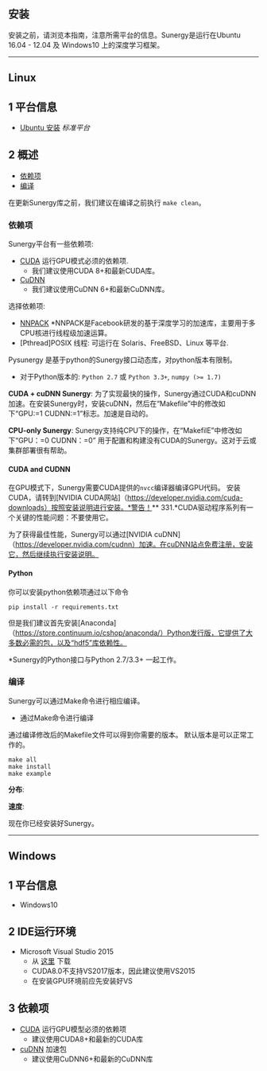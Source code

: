 ## 安装

安装之前，请浏览本指南，注意所需平台的信息。Sunergy是运行在Ubuntu 16.04 - 12.04 及 Windows10 上的深度学习框架。

-------

## Linux

## 1 平台信息

- [Ubuntu 安装](https://www.ubuntu.com/download/desktop) *标准平台*

## 2 概述

- [依赖项](#依赖项)
- [编译](#编译)

在更新Sunergy库之前，我们建议在编译之前执行 `make clean`。

### **依赖项**

Sunergy平台有一些依赖项:

* [CUDA](https://developer.nvidia.com/cuda-zone) 运行GPU模式必须的依赖项.
    * 我们建议使用CUDA 8+和最新CUDA库。
* [CuDNN](https://s3-us-west-2.amazonaws.com/vmaxx0/pyEvent_release/cudnn/cudnn-8.0-linux-x64-v6.0.tgz) 
    * 我们建议使用CuDNN 6+和最新CuDNN库。

选择依赖项:

* [NNPACK](https://github.com/Maratyszcza/NNPACK) 
    *NNPACK是Facebook研发的基于深度学习的加速库，主要用于多CPU核进行线程级加速运算。
* [Pthread]POSIX 线程: 可运行在 Solaris、FreeBSD、Linux 等平台.


Pysunergy 是基于python的Sunergy接口动态库，对python版本有限制。

* 对于Python版本的:  `Python 2.7` 或 `Python 3.3+`, `numpy (>= 1.7)`

**CUDA + cuDNN Sunergy**: 为了实现最快的操作，Sunergy通过CUDA和cuDNN加速。在安装Sunergy时，安装cuDNN，然后在“Makefile”中的修改如下“GPU:=1 CUDNN:=1”标志。加速是自动的。

**CPU-only Sunergy**: Sunergy支持纯CPU下的操作，在“MakefilE”中修改如下“GPU：=0 CUDNN：=0” 用于配置和构建没有CUDA的Sunergy。这对于云或集群部署很有帮助。

#### CUDA and CUDNN

在GPU模式下，Sunergy需要CUDA提供的`nvcc`编译器编译GPU代码。
安装CUDA，请转到[NVIDIA CUDA网站]（https://developer.nvidia.com/cuda-downloads）按照安装说明进行安装。*警告！** 331.*CUDA驱动程序系列有一个关键的性能问题：不要使用它。

为了获得最佳性能，Sunergy可以通过[NVIDIA cuDNN]（https://developer.nvidia.com/cudnn）加速。在cuDNN站点免费注册，安装它，然后继续执行安装说明。



#### Python

你可以安装python依赖项通过以下命令

    pip install -r requirements.txt

但是我们建议首先安装[Anaconda]（https://store.continuum.io/cshop/anaconda/）Python发行版，它提供了大多数必需的包，以及“hdf5”库依赖性。

*Sunergy的Python接口与Python 2.7/3.3+ 一起工作。

### **编译**

Sunergy可以通过Make命令进行相应编译。

* 通过Make命令进行编译

通过编译修改后的Makefile文件可以得到你需要的版本。 默认版本是可以正常工作的。

    make all
    make install
    make example

**分布**:

**速度**: 

现在你已经安装好Sunergy。

-----

## Windows

## 1 平台信息
* Windows10

## 2 IDE运行环境
* Microsoft Visual Studio 2015
   * 从 [这里](https://visualstudio.microsoft.com/zh-hans/downloads/) 下载  
   * CUDA8.0不支持VS2017版本，因此建议使用VS2015
   * 在安装GPU环境前应先安装好VS
  
## 3 依赖项
* [CUDA](https://developer.nvidia.com/cuda-toolkit-archive) 运行GPU模型必须的依赖项  
  * 建议使用CUDA8+和最新的CUDA库  
* [cuDNN](https://developer.nvidia.com/cudnn) 加速包  
  * 建议使用CuDNN6+和最新的CuDNN库
